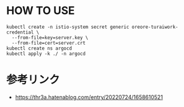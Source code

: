 # HOW TO USE

```
kubectl create -n istio-system secret generic oreore-turaiwork-credential \
  --from-file=key=server.key \
  --from-file=cert=server.crt
kubectl create ns argocd
kubectl apply -k ./ -n argocd
``` 

# 参考リンク

- https://thr3a.hatenablog.com/entry/20220724/1658610521
